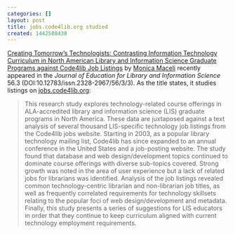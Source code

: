```yaml
---
categories: []
layout: post
title: jobs.code4lib.org studied
created: 1442508438
---
```

[Creating Tomorrow’s Technologists: Contrasting Information Technology Curriculum in North American Library and Information Science Graduate Programs against Code4lib Job Listings](http://monicamaceli.com/sites/default/files/pdf/Maceli_JELIS_2015.pdf) by [Monica Maceli](http://monicamaceli.com/) recently appeared in the *Journal of Education for Library and Information Science* 56.3 (DOI:10.12783/issn.2328-2967/56/3/3). As the title states, it studies listings on [jobs.code4lib.org](http://jobs.code4lib.org/):

> This research study explores technology-related course offerings in ALA-accredited library and information science (LIS) graduate programs in North America. These data are juxtaposed against a text analysis of several thousand LIS-specific technology job listings from the Code4lib jobs website. Starting in 2003, as a popular library technology mailing list, Code4lib has since expanded to an annual conference in the United States and a job-posting website. The study found that database and web design/development topics continued to dominate course offerings with diverse sub-topics covered. Strong growth was noted in the area of user experience but a lack of related jobs for librarians  was  identified.  Analysis  of  the  job  listings  revealed  common  technology-centric librarian and non-librarian job titles, as well as frequently correlated requirements for technology skillsets relating to the popular foci of web design/development and metadata. Finally, this study presents a series of suggestions for LIS educators in order that they continue to keep curriculum aligned with current technology employment requirements. 

